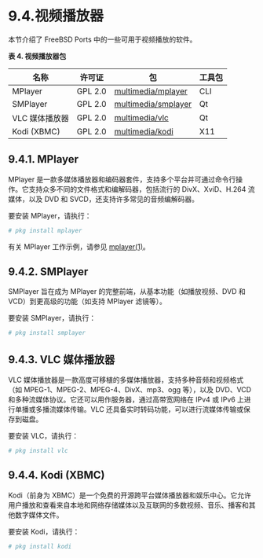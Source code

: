 # 9.4.视频播放器

本节介绍了 FreeBSD Ports 中的一些可用于视频播放的软件。

**表 4. 视频播放器包**

| 名称               | 许可证   | 包 | 工具包 |
| ------------------- | -------- | ---- | ------ |
| MPlayer            | GPL 2.0  | [multimedia/mplayer](https://cgit.freebsd.org/ports/tree/multimedia/mplayer/) | CLI |
| SMPlayer           | GPL 2.0  | [multimedia/smplayer](https://cgit.freebsd.org/ports/tree/multimedia/smplayer/) | Qt |
| VLC 媒体播放器    | GPL 2.0  | [multimedia/vlc](https://cgit.freebsd.org/ports/tree/multimedia/vlc/) | Qt |
| Kodi (XBMC)        | GPL 2.0  | [multimedia/kodi](https://cgit.freebsd.org/ports/tree/multimedia/kodi/) | X11 |

## 9.4.1. MPlayer

MPlayer 是一款多媒体播放器和编码器套件，支持多个平台并可通过命令行操作。它支持众多不同的文件格式和编解码器，包括流行的 DivX、XviD、H.264 流媒体，以及 DVD 和 SVCD，还支持许多常见的音频编解码器。

要安装 MPlayer，请执行：

```sh
# pkg install mplayer
```

有关 MPlayer 工作示例，请参见 [mplayer(1)](https://man.freebsd.org/cgi/man.cgi?query=mplayer&sektion=1&format=html)。

## 9.4.2. SMPlayer

SMPlayer 旨在成为 MPlayer 的完整前端，从基本功能（如播放视频、DVD 和 VCD）到更高级的功能（如支持 MPlayer 滤镜等）。

要安装 SMPlayer，请执行：

```sh
# pkg install smplayer
```

## 9.4.3. VLC 媒体播放器

VLC 媒体播放器是一款高度可移植的多媒体播放器，支持多种音频和视频格式（如 MPEG-1、MPEG-2、MPEG-4、DivX、mp3、ogg 等），以及 DVD、VCD 和多种流媒体协议。它还可以用作服务器，通过高带宽网络在 IPv4 或 IPv6 上进行单播或多播流媒体传输。VLC 还具备实时转码功能，可以进行流媒体传输或保存到磁盘。

要安装 VLC，请执行：

```sh
# pkg install vlc
```

## 9.4.4. Kodi (XBMC)

Kodi（前身为 XBMC）是一个免费的开源跨平台媒体播放器和娱乐中心。它允许用户播放和查看来自本地和网络存储媒体以及互联网的多数视频、音乐、播客和其他数字媒体文件。

要安装 Kodi，请执行：

```sh
# pkg install kodi
```
